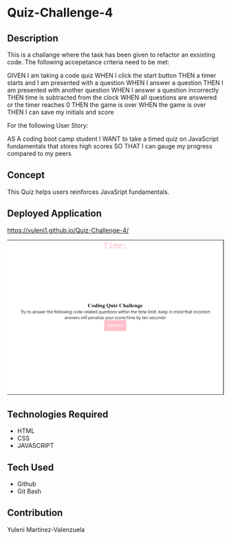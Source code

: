 # Quiz-Challenge-4

## Description
This is a challange where the task has been given to refactor an exsisting code. The following accepetance criteria need to be met:

GIVEN I am taking a code quiz
WHEN I click the start button
THEN a timer starts and I am presented with a question
WHEN I answer a question
THEN I am presented with another question
WHEN I answer a question incorrectly
THEN time is subtracted from the clock
WHEN all questions are answered or the timer reaches 0
THEN the game is over
WHEN the game is over
THEN I can save my initials and score


For the following User Story:

AS A coding boot camp student
I WANT to take a timed quiz on JavaScript fundamentals that stores high scores
SO THAT I can gauge my progress compared to my peers

## Concept

This Quiz helps users reinforces JavaSript fundamentals.

## Deployed Application
https://yuleni1.github.io/Quiz-Challenge-4/

![Quiz](/assets/Screenshot%202022-05-30%20192810.png)


## Technologies Required

* HTML
* CSS
* JAVASCRIPT

## Tech Used

* Github
* Git Bash

## Contribution

Yuleni Martinez-Valenzuela